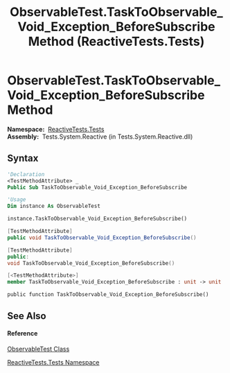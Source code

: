 ﻿---
title: ObservableTest.TaskToObservable_Void_Exception_BeforeSubscribe Method  (ReactiveTests.Tests)
TOCTitle: TaskToObservable_Void_Exception_BeforeSubscribe Method
ms:assetid: M:ReactiveTests.Tests.ObservableTest.TaskToObservable_Void_Exception_BeforeSubscribe
ms:mtpsurl: https://msdn.microsoft.com/en-us/library/reactivetests.tests.observabletest.tasktoobservable_void_exception_beforesubscribe(v=VS.103)
ms:contentKeyID: 36620826
ms.date: 06/28/2011
mtps_version: v=VS.103
f1_keywords:
- ReactiveTests.Tests.ObservableTest.TaskToObservable_Void_Exception_BeforeSubscribe
dev_langs:
- CSharp
- JScript
- VB
- FSharp
- c++
---

# ObservableTest.TaskToObservable\_Void\_Exception\_BeforeSubscribe Method

**Namespace:**  [ReactiveTests.Tests](hh289046\(v=vs.103\).md)  
**Assembly:**  Tests.System.Reactive (in Tests.System.Reactive.dll)

## Syntax

``` vb
'Declaration
<TestMethodAttribute> _
Public Sub TaskToObservable_Void_Exception_BeforeSubscribe
```

``` vb
'Usage
Dim instance As ObservableTest

instance.TaskToObservable_Void_Exception_BeforeSubscribe()
```

``` csharp
[TestMethodAttribute]
public void TaskToObservable_Void_Exception_BeforeSubscribe()
```

``` c++
[TestMethodAttribute]
public:
void TaskToObservable_Void_Exception_BeforeSubscribe()
```

``` fsharp
[<TestMethodAttribute>]
member TaskToObservable_Void_Exception_BeforeSubscribe : unit -> unit 
```

``` jscript
public function TaskToObservable_Void_Exception_BeforeSubscribe()
```

## See Also

#### Reference

[ObservableTest Class](hh288687\(v=vs.103\).md)

[ReactiveTests.Tests Namespace](hh289046\(v=vs.103\).md)

